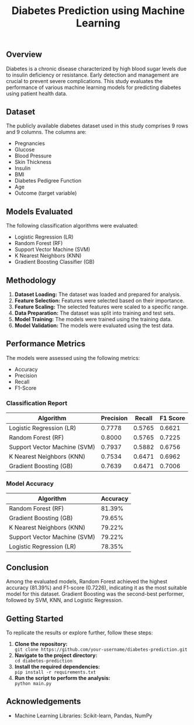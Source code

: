 <body> <header> <div class="container"> <h1>Diabetes Prediction using Machine Learning</h1> </div> </header> <div class="container content"> <h2>Overview</h2> <p>Diabetes is a chronic disease characterized by high blood sugar levels due to insulin deficiency or resistance. Early detection and management are crucial to prevent severe complications. This study evaluates the performance of various machine learning models for predicting diabetes using patient health data.</p> <h2>Dataset</h2> <p>The publicly available diabetes dataset used in this study comprises 9 rows and 9 columns. The columns are:</p> <ul> <li>Pregnancies</li> <li>Glucose</li> <li>Blood Pressure</li> <li>Skin Thickness</li> <li>Insulin</li> <li>BMI</li> <li>Diabetes Pedigree Function</li> <li>Age</li> <li>Outcome (target variable)</li> </ul> <h2>Models Evaluated</h2> <p>The following classification algorithms were evaluated:</p> <ul> <li>Logistic Regression (LR)</li> <li>Random Forest (RF)</li> <li>Support Vector Machine (SVM)</li> <li>K Nearest Neighbors (KNN)</li> <li>Gradient Boosting Classifier (GB)</li> </ul> <h2>Methodology</h2> <ol> <li><strong>Dataset Loading:</strong> The dataset was loaded and prepared for analysis.</li> <li><strong>Feature Selection:</strong> Features were selected based on their importance.</li> <li><strong>Feature Scaling:</strong> The selected features were scaled to a specific range.</li> <li><strong>Data Preparation:</strong> The dataset was split into training and test sets.</li> <li><strong>Model Training:</strong> The models were trained using the training data.</li> <li><strong>Model Validation:</strong> The models were evaluated using the test data.</li> </ol> <h2>Performance Metrics</h2> <p>The models were assessed using the following metrics:</p> <ul> <li>Accuracy</li> <li>Precision</li> <li>Recall</li> <li>F1-Score</li> </ul> <h3>Classification Report</h3> <table> <thead> <tr> <th>Algorithm</th> <th>Precision</th> <th>Recall</th> <th>F1 Score</th> </tr> </thead> <tbody> <tr> <td>Logistic Regression (LR)</td> <td>0.7778</td> <td>0.5765</td> <td>0.6621</td> </tr> <tr> <td>Random Forest (RF)</td> <td>0.8000</td> <td>0.5765</td> <td>0.7225</td> </tr> <tr> <td>Support Vector Machine (SVM)</td> <td>0.7937</td> <td>0.5882</td> <td>0.6756</td> </tr> <tr> <td>K Nearest Neighbors (KNN)</td> <td>0.7534</td> <td>0.6471</td> <td>0.6962</td> </tr> <tr> <td>Gradient Boosting (GB)</td> <td>0.7639</td> <td>0.6471</td> <td>0.7006</td> </tr> </tbody> </table> <h3>Model Accuracy</h3> <table> <thead> <tr> <th>Algorithm</th> <th>Accuracy</th> </tr> </thead> <tbody> <tr> <td>Random Forest (RF)</td> <td>81.39%</td> </tr> <tr> <td>Gradient Boosting (GB)</td> <td>79.65%</td> </tr> <tr> <td>K Nearest Neighbors (KNN)</td> <td>79.22%</td> </tr> <tr> <td>Support Vector Machine (SVM)</td> <td>79.22%</td> </tr> <tr> <td>Logistic Regression (LR)</td> <td>78.35%</td> </tr> </tbody> </table> <h2>Conclusion</h2> <p>Among the evaluated models, Random Forest achieved the highest accuracy (81.39%) and F1-score (0.7226), indicating it as the most suitable model for this dataset. Gradient Boosting was the second-best performer, followed by SVM, KNN, and Logistic Regression.</p> <h2>Getting Started</h2> <p>To replicate the results or explore further, follow these steps:</p> <ol> <li><strong>Clone the repository:</strong></li> <div class="code"> <code>git clone https://github.com/your-username/diabetes-prediction.git</code> </div> <li><strong>Navigate to the project directory:</strong></li> <div class="code"> <code>cd diabetes-prediction</code> </div> <li><strong>Install the required dependencies:</strong></li> <div class="code"> <code>pip install -r requirements.txt</code> </div> <li><strong>Run the script to perform the analysis:</strong></li> <div class="code"> <code>python main.py</code> </div> </ol><h2>Acknowledgements</h2> <ul> <li>Machine Learning Libraries: Scikit-learn, Pandas, NumPy</li> </ul> </footer> </body> </html>
